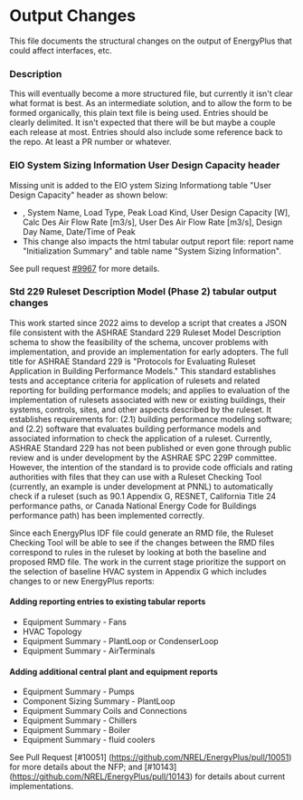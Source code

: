 Output Changes
==============

This file documents the structural changes on the output of EnergyPlus that could affect interfaces, etc.

### Description

This will eventually become a more structured file, but currently it isn't clear what format is best. As an intermediate solution, and to allow the form to be formed organically, this plain text file is being used. Entries should be clearly delimited.  It isn't expected that there will be but maybe a couple each release at most. Entries should also include some reference back to the repo.  At least a PR number or whatever.

### EIO System Sizing Information User Design Capacity header
Missing unit is added to the EIO ystem Sizing Informationg table "User Design Capacity" header as shown below: 
- <System Sizing Information>, System Name, Load Type, Peak Load Kind, User Design Capacity [W], Calc Des Air Flow Rate [m3/s], User Des Air Flow Rate [m3/s], Design Day Name, Date/Time of Peak
- This change also impacts the html tabular output report file: report name "Initialization Summary" and table name "System Sizing Information". 

See pull request [#9967](https://github.com/NREL/EnergyPlus/pull/9967) for more details.

### Std 229 Ruleset Description Model (Phase 2) tabular output changes

This work started since 2022 aims to develop a script that creates a JSON file consistent with the ASHRAE Standard 229 Ruleset Model Description schema to show the feasibility of the schema, uncover problems with implementation, and provide an implementation for early adopters. The full title for ASHRAE Standard 229 is "Protocols for Evaluating Ruleset Application in Building Performance Models." This standard establishes tests and acceptance criteria for application of rulesets and related reporting for building performance models; and applies to evaluation of the implementation of rulesets associated with new or existing buildings, their systems, controls, sites, and other aspects described by the ruleset. It establishes requirements for: (2.1) building performance modeling software; and (2.2) software that evaluates building performance models and associated information to check the application of a ruleset. Currently, ASHRAE Standard 229 has not been published or even gone through public review and is under development by the ASHRAE SPC 229P committee. However, the intention of the standard is to provide code officials and rating authorities with files that they can use with a Ruleset Checking Tool (currently, an example is under development at PNNL) to automatically check if a ruleset (such as 90.1 Appendix G, RESNET, California Title 24 performance paths, or Canada National Energy Code for Buildings performance path) has been implemented correctly.

Since each EnergyPlus IDF file could generate an RMD file, the Ruleset Checking Tool will be able to see if the changes between the RMD files correspond to rules in the ruleset by looking at both the baseline and proposed RMD file. The work in the current stage prioritize the support on the selection of baseline HVAC system in Appendix G which includes changes to or new EnergyPlus reports:

#### Adding reporting entries to existing tabular reports
- Equipment Summary - Fans
- HVAC Topology
- Equipment Summary - PlantLoop or CondenserLoop
- Equipment Summary - AirTerminals

#### Adding additional central plant and equipment reports

- Equipment Summary - Pumps
- Component Sizing Summary - PlantLoop
- Equipment Summary Coils and Connections
- Equipment Summary - Chillers
- Equipment Summary - Boiler
- Equipment Summary - fluid coolers

See Pull Request [#10051] (https://github.com/NREL/EnergyPlus/pull/10051) for more details about the NFP; and [#10143] (https://github.com/NREL/EnergyPlus/pull/10143) for details about current implementations.

